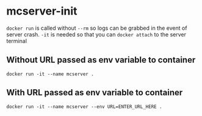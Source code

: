 # mcserver-init

`docker run` is called without `--rm` so logs can be grabbed in the event of server crash.
`-it` is needed so that you can `docker attach` to the server terminal

## Without URL passed as env variable to container
`docker run -it --name mcserver .`

## With URL passed as env variable to container
`docker run -it --name mcserver --env URL=ENTER_URL_HERE .`
